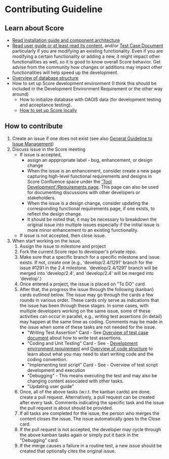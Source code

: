 # Contributing Guideline

## Learn about Score
  - [Read installation guide and component architecture](https://github.com/OAGi/Score/wiki/Basic-Installation-Guide-using-Docker-for-Score-Application-Release-1.1.2-and-up)
  - [Read user guide or at least read its content.](./user_guide/ScoreUserGuide.rst) and/or [Test Case Document](./test_cases/) particularly if you are modifying an existing functionality. Even if you are modifying a certain functionality or adding a new, it might impact other functionalities as well, so it is good to know overall Score behavior. Get advise from the community how changes or additions may impact other functionalities will help speed up the development.
  - [Overview of database structure](https://oagiscore.atlassian.net/wiki/spaces/SCORE/pages/4403363841/Overview+of+Score+Database+Structure)
  - How to set up Score development environment (I think this should be included in the Development Environment Requirement or the other way around)
    - How to initialize database with OAGIS data (for development testing and acceptance testing).
    - [How to set up Score locally](https://github.com/OAGi/Score/wiki/Getting-Score-develop-environments-with-Docker,-Node.js,-and-JDK.)
## How to contribute  
1. Create an issue if one does not exist (see also [General Guideline to Issue Management](./GeneralGuidelineToIssueManagement.md))
2. Discuss issue in the Score meeting
    - If issue is accepted,
        - assign an apppropriate label - bug, enhancement, or design change
        - When the issue is an enhancement, consider create a new page capturing high-level functional requirements and designs in Score Confluence space under the ['Tool Development'/Requirements page](https://oagiscore.atlassian.net/wiki/spaces/SCORE/pages/412385290/Requirements). This page can also be used for documenting discussions with other developers or stakeholders.
        - When the issue is a design change, consider updating the corresponding functional requirements page, if one exists, to reflect the design change.
        - It should be noted that, it may be necessary to breakdown the original issue into multiple issues especially if the initial issue is more minor enhancement to an existing functionality.  
    - If issue is not accepted, then close issue.
3. When start working on the issue.
    1. Assign the issue to milestone and project
    2. Fork the current Score repo to developer's private repo.
    3. Make sure that a specific branch for a specific milestone and issue exists. If not, create one (e.g., 'develop/2.4/1291' branch for the issue #1291 in the 2.4 milestone. 'develop/2.4/1291' branch will be merged into 'develop/2.4', and 'develop/2.4' will be merged into 'develop'.)
    4. Once entered a project, the issue is placed on "To DO" card.
    5. After that, the progress the issue through the following (kanban) cards outlined below. The issue may go through the cards a few rounds in various order. These cards only serve as indications that the issue has been through these stages. In some cases, with multiple developers working on the same issue, some of these activities can occur in parallel, e.g., writing test assertions (in detail) may happen at the same time as coding. Comments may be made in the issue when some of these tasks are not needed for the issue. 
        - "Writing Test Assertion" Card - See [Overview of test case document](./OverviewOfTestCaseDocument.md) about how to write test assertions.
        - "Coding and Unit Testing" Card - See - [Development environment requirement](https://github.com/OAGi/Score/wiki/Getting-Score-develop-environments-with-Docker,-Node.js,-and-JDK.) and [Overview of code structure](https://oagiscore.atlassian.net/wiki/spaces/SCORE/pages/4417093633/Overview+of+Code+Structure) to learn about what you may need to start writing code and the coding convention.
        - "Implementing test script" Card - See - Overview of test script development and execution
        - "Debugging" - This means executing the test and may also be changing content associated with other tasks.
        - "Updating user guide"
    6. Once, all of the above tasks (w.r.t. the kanban cards) are done, create a pull request. Alternatively, a pull request can be created after every task. Comments indicating the specific task and the issue the pull request is about should be provided.
    7. If all tasks are completed for the issue, the person who merges the content closes the issue. The issue automatically goes to the Close card.
    8. If the pull request is not accepted, the developer may cycle through the above kanban tasks again or simply put it back in the "Debugging" card.
    9. If the merge causes a failure in a routine test, a new issue should be created that optionally cites the original issue.
